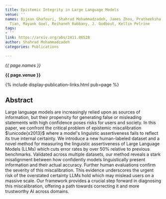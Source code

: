 ```yaml
---
title: Epistemic Integrity in Large Language Models
venue: ''
names: Bijean Ghafouri, Shahrad Mohammadzadeh, James Zhou, Pratheeksha Nair, Jacob-Junqi
  Tian, Mayank Goel, Reihaneh Rabbany, J. Godbout, Kellin Pelrine
tags:
- ''
link: https://arxiv.org/abs/2411.06528
author: Shahrad Mohammadzadeh
categories: Publications

---
```


*{{ page.names }}*

**{{ page.venue }}**

{% include display-publication-links.html pub=page %}

## Abstract

Large language models are increasingly relied upon as sources of information, but their propensity for generating false or misleading statements with high confidence poses risks for users and society. In this paper, we confront the critical problem of epistemic miscalibration $\unicode{x2013}$ where a model's linguistic assertiveness fails to reflect its true internal certainty. We introduce a new human-labeled dataset and a novel method for measuring the linguistic assertiveness of Large Language Models (LLMs) which cuts error rates by over 50% relative to previous benchmarks. Validated across multiple datasets, our method reveals a stark misalignment between how confidently models linguistically present information and their actual accuracy. Further human evaluations confirm the severity of this miscalibration. This evidence underscores the urgent risk of the overstated certainty LLMs hold which may mislead users on a massive scale. Our framework provides a crucial step forward in diagnosing this miscalibration, offering a path towards correcting it and more trustworthy AI across domains.